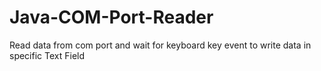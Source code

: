 # Java-COM-Port-Reader
Read data from com port and wait for keyboard key event to write data in specific Text Field
